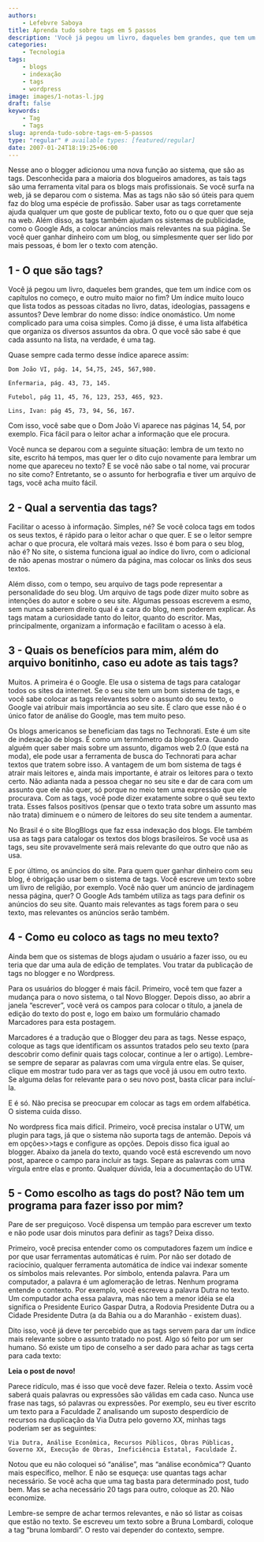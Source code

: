 ```yaml
---
authors:
    - Lefebvre Saboya
title: Aprenda tudo sobre tags em 5 passos
description: 'Você já pegou um livro, daqueles bem grandes, que tem um índice com os capítulos no começo, e outro muito maior no fim? Tags!'
categories:
    - Tecnologia
tags:
    - blogs
    - indexação
    - tags
    - wordpress
image: images/1-notas-l.jpg
draft: false
keywords:
    - Tag
    - Tags
slug: aprenda-tudo-sobre-tags-em-5-passos
type: "regular" # available types: [featured/regular]
date: 2007-01-24T18:19:25+06:00
---
```


Nesse ano o blogger adicionou uma nova função ao sistema, que são as tags. Desconhecida para a maioria dos blogueiros amadores, as tais tags são uma ferramenta vital para os blogs mais profissionais. Se você surfa na web, já se deparou com o sistema. Mas as tags não são só úteis para quem faz do blog uma espécie de profissão. Saber usar as tags corretamente ajuda qualquer um que goste de publicar texto, foto ou o que quer que seja na web. Além disso, as tags também ajudam os sistemas de publicidade, como o Google Ads, a colocar anúncios mais relevantes na sua página. Se você quer ganhar dinheiro com um blog, ou simplesmente quer ser lido por mais pessoas, é bom ler o texto com atenção.

## 1 - O que são tags?

Você já pegou um livro, daqueles bem grandes, que tem um índice com os capítulos no começo, e outro muito maior no fim? Um índice muito louco que lista todos as pessoas citadas no livro, datas, ideologias, passagens e assuntos? Deve lembrar do nome disso: índice onomástico. Um nome complicado para uma coisa simples. Como já disse, é uma lista alfabética que organiza os diversos assuntos da obra. O que você são sabe é que cada assunto na lista, na verdade, é uma tag.

Quase sempre cada termo desse índice aparece assim:

    Dom João VI, pág. 14, 54,75, 245, 567,980.
    
    Enfermaria, pág. 43, 73, 145.
    
    Futebol, pág 11, 45, 76, 123, 253, 465, 923.
    
    Lins, Ivan: pág 45, 73, 94, 56, 167.

Com isso, você sabe que o Dom João Vi aparece nas páginas 14, 54, por exemplo. Fica fácil para o leitor achar a informação que ele procura.

Você nunca se deparou com a seguinte situação: lembra de um texto no site, escrito há tempos, mas quer ler o dito cujo novamente para lembrar um nome que apareceu no texto? E se você não sabe o tal nome, vai procurar no site como? Entretanto, se o assunto for herbografia e tiver um arquivo de tags, você acha muito fácil.

## 2 - Qual a serventia das tags?

Facilitar o acesso à informação. Simples, né? Se você coloca tags em todos os seus textos, é rápido para o leitor achar o que quer. E se o leitor sempre achar o que procura, ele voltará mais vezes. Isso é bom para o seu blog, não é? No site, o sistema funciona igual ao índice do livro, com o adicional de não apenas mostrar o número da página, mas colocar os links dos seus textos.

Além disso, com o tempo, seu arquivo de tags pode representar a personalidade do seu blog. Um arquivo de tags pode dizer muito sobre as intenções do autor e sobre o seu site. Algumas pessoas escrevem a esmo, sem nunca saberem direito qual é a cara do blog, nem poderem explicar. As tags matam a curiosidade tanto do leitor, quanto do escritor. Mas, principalmente, organizam a informação e facilitam o acesso à ela.

## 3 - Quais os benefícios para mim, além do arquivo bonitinho, caso eu adote as tais tags?

Muitos. A primeira é o Google. Ele usa o sistema de tags para catalogar todos os sites da internet. Se o seu site tem um bom sistema de tags, e você sabe colocar as tags relevantes sobre o assunto do seu texto, o Google vai atribuir mais importância ao seu site. É claro que esse não é o único fator de análise do Google, mas tem muito peso.

Os blogs americanos se beneficiam das tags no Technorati. Este é um site de indexação de blogs. É como um termômetro da blogosfera. Quando alguém quer saber mais sobre um assunto, digamos web 2.0 (que está na moda), ele pode usar a ferramenta de busca do Technorati para achar textos que tratem sobre isso. A vantagem de um bom sistema de tags é atrair mais leitores e, ainda mais importante, é atrair os leitores para o texto certo. Não adianta nada a pessoa chegar no seu site e dar de cara com um assunto que ele não quer, só porque no meio tem uma expressão que ele procurava. Com as tags, você pode dizer exatamente sobre o quê seu texto trata. Esses falsos positivos (pensar que o texto trata sobre um assunto mas não trata) diminuem e o número de leitores do seu site tendem a aumentar.

No Brasil é o site BlogBlogs que faz essa indexação dos blogs. Ele também usa as tags para catalogar os textos dos blogs brasileiros. Se você usa as tags, seu site provavelmente será mais relevante do que outro que não as usa.

E por último, os anúncios do site. Para quem quer ganhar dinheiro com seu blog, é obrigação usar bem o sistema de tags. Você escreve um texto sobre um livro de religião, por exemplo. Você não quer um anúncio de jardinagem nessa página, quer? O Google Ads também utiliza as tags para definir os anúncios do seu site. Quanto mais relevantes as tags forem para o seu texto, mas relevantes os anúncios serão também.

## 4 - Como eu coloco as tags no meu texto?

Ainda bem que os sistemas de blogs ajudam o usuário a fazer isso, ou eu teria que dar uma aula de edição de templates. Vou tratar da publicação de tags no blogger e no Wordpress.

Para os usuários do blogger é mais fácil. Primeiro, você tem que fazer a mudança para o novo sistema, o tal Novo Blogger. Depois disso, ao abrir a janela “escrever”, você verá os campos para colocar o título, a janela de edição do texto do post e, logo em baixo um formulário chamado Marcadores para esta postagem.

Marcadores é a tradução que o Blogger deu para as tags. Nesse espaço, coloque as tags que identificam os assuntos tratados pelo seu texto (para descobrir como definir quais tags colocar, continue a ler o artigo). Lembre-se sempre de separar as palavras com uma vírgula entre elas. Se quiser, clique em mostrar tudo para ver as tags que você já usou em outro texto. Se alguma delas for relevante para o seu novo post, basta clicar para incluí-la.

E é só. Não precisa se preocupar em colocar as tags em ordem alfabética. O sistema cuida disso.

No wordpress fica mais difícil. Primeiro, você precisa instalar o UTW, um plugin para tags, já que o sistema não suporta tags de antemão. Depois vá em opções>>tags e configure as opções. Depois disso fica igual ao blogger. Abaixo da janela do texto, quando você está escrevendo um novo post, aparece o campo para incluir as tags. Separe as palavras com uma vírgula entre elas e pronto. Qualquer dúvida, leia a documentação do UTW.

## 5 - Como escolho as tags do post? Não tem um programa para fazer isso por mim?

Pare de ser preguiçoso. Você dispensa um tempão para escrever um texto e não pode usar dois minutos para definir as tags? Deixa disso.

Primeiro, você precisa entender como os computadores fazem um índice e por que usar ferramentas automáticas é ruim. Por não ser dotado de raciocínio, qualquer ferramenta automática de índice vai indexar somente os símbolos mais relevantes. Por símbolo, entenda palavra. Para um computador, a palavra é um aglomeração de letras. Nenhum programa entende o contexto. Por exemplo, você escreveu a palavra Dutra no texto. Um computador acha essa palavra, mas não tem a menor idéia se ela significa o Presidente Eurico Gaspar Dutra, a Rodovia Presidente Dutra ou a Cidade Presidente Dutra (a da Bahia ou a do Maranhão - existem duas).

Dito isso, você já deve ter percebido que as tags servem para dar um índice mais relevante sobre o assunto tratado no post. Algo só feito por um ser humano. Só existe um tipo de conselho a ser dado para achar as tags certa para cada texto:

**Leia o post de novo!**

Parece ridículo, mas é isso que você deve fazer. Releia o texto. Assim você saberá quais palavras ou expressões são válidas em cada caso. Nunca use frase nas tags, só palavras ou expressões. Por exemplo, seu eu tiver escrito um texto para a Faculdade Z analisando um suposto desperdício de recursos na duplicação da Via Dutra pelo governo XX, minhas tags poderiam ser as seguintes:

    Via Dutra, Análise Econômica, Recursos Públicos, Obras Públicas, Governo XX, Execução de Obras, Ineficiência Estatal, Faculdade Z.

Notou que eu não coloquei só “análise”, mas “análise econômica”? Quanto mais específico, melhor. E não se esqueça: use quantas tags achar necessário. Se você acha que uma tag basta para determinado post, tudo bem. Mas se acha necessário 20 tags para outro, coloque as 20. Não economize.

Lembre-se sempre de achar termos relevantes, e não só listar as coisas que estão no texto. Se escreveu um texto sobre a Bruna Lombardi, coloque a tag “bruna lombardi”. O resto vai depender do contexto, sempre.
